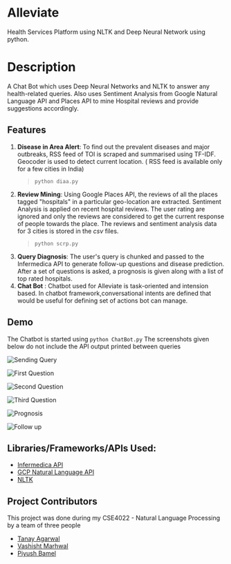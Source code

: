 # Alleviate

Health Services Platform using NLTK and Deep Neural Network using python.

# Description
A Chat Bot which uses Deep Neural Networks and NLTK to answer any health-related queries. Also uses Sentiment Analysis from Google Natural Language API and Places API to mine Hospital reviews and provide suggestions accordingly.

## Features
1. **Disease in Area Alert**: To find out the prevalent diseases and major outbreaks, RSS feed of TOI is scraped and summarised using TF-IDF. Geocoder is used to detect current location. ( RSS feed is available only for a few cities in India)
    > ```python diaa.py```
2. **Review Mining**: Using Google Places API, the reviews of all the places tagged "hospitals" in a particular geo-location are extracted. Sentiment Analysis is applied on recent hospital reviews. The user rating are ignored and only the reviews are considered to get the current response of people towards the place. The reviews and sentiment analysis data for 3 cities is stored in the _csv_ files.
    > ```python scrp.py```
3. **Query Diagnosis**: The user's query is chunked and passed to the Infermedica API to generate follow-up questions and disease prediction. After a set of questions is asked, a prognosis is given along with a list of top rated hospitals.
4. **Chat Bot** : Chatbot used for Alleviate is task-oriented and intension based. In chatbot framework,conversational intents are defined that would be useful for defining set of actions bot can manage.

## Demo
The Chatbot is started using ```python ChatBot.py```
The screenshots given below do not include the API output printed between queries

![Sending Query](https://i.imgur.com/RVRPvNa.png)

![First Question](https://i.imgur.com/falkmux.png)

![Second Question](https://i.imgur.com/wqkzmna.png)

![Third Question](https://i.imgur.com/egu0v9H.png)

![Prognosis](https://i.imgur.com/k6vdWFs.png)

![Follow up](https://i.imgur.com/zN9zbAt.png)

## Libraries/Frameworks/APIs Used:
- [Infermedica API](https://developer.infermedica.com/)
- [GCP Natural Language API](https://cloud.google.com/natural-language/)
- [NLTK](https://www.nltk.org/)

## Project Contributors
This project was done during my CSE4022 - Natural Language Processing by a team of three people
- [Tanay Agarwal](https://github.com/tanayagar/)
- [Vashisht Marhwal](https://github.com/vashishtmarhwal/)
- [Piyush Bamel](https://github.com/hydraplace)
